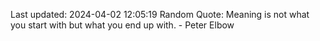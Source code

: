 Last updated: 2024-04-02 12:05:19
Random Quote: Meaning is not what you start with but what you end up with. - Peter Elbow
